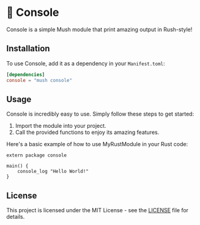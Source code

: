 # 🍄️ Console

Console is a simple Mush module that print amazing output in Rush-style!

## Installation

To use Console, add it as a dependency in your `Manifest.toml`:

```toml
[dependencies]
console = "mush console"
```

## Usage

Console is incredibly easy to use. Simply follow these steps to get started:

1. Import the module into your project.
2. Call the provided functions to enjoy its amazing features.

Here's a basic example of how to use MyRustModule in your Rust code:

```shell
extern package console

main() {
    console_log "Hello World!"
}
```

## License

This project is licensed under the MIT License - see the [LICENSE](LICENSE) file for details.
